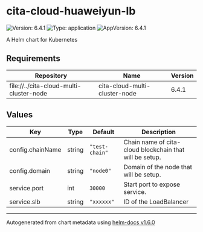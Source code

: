 # cita-cloud-huaweiyun-lb

![Version: 6.4.1](https://img.shields.io/badge/Version-6.4.1-informational?style=flat-square) ![Type: application](https://img.shields.io/badge/Type-application-informational?style=flat-square) ![AppVersion: 6.4.1](https://img.shields.io/badge/AppVersion-6.4.1-informational?style=flat-square)

A Helm chart for Kubernetes

## Requirements

| Repository | Name | Version |
|------------|------|---------|
| file://../cita-cloud-multi-cluster-node | cita-cloud-multi-cluster-node | 6.4.1 |

## Values

| Key | Type | Default | Description |
|-----|------|---------|-------------|
| config.chainName | string | `"test-chain"` | Chain name of cita-cloud blockchain that will be setup. |
| config.domain | string | `"node0"` | Domain of the node that will be setup. |
| service.port | int | `30000` | Start port to expose service. |
| service.slb | string | `"xxxxxx"` | ID of the LoadBalancer |

----------------------------------------------
Autogenerated from chart metadata using [helm-docs v1.6.0](https://github.com/norwoodj/helm-docs/releases/v1.6.0)
